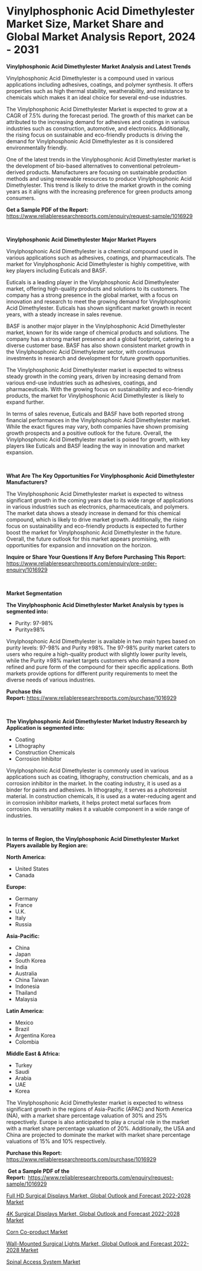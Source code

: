<p><h1>Vinylphosphonic Acid Dimethylester Market Size, Market Share and Global Market Analysis Report, 2024 - 2031</h1></p><p><strong>Vinylphosphonic Acid Dimethylester Market Analysis and Latest Trends</strong></p>
<p><p>Vinylphosphonic Acid Dimethylester is a compound used in various applications including adhesives, coatings, and polymer synthesis. It offers properties such as high thermal stability, weatherability, and resistance to chemicals which makes it an ideal choice for several end-use industries.</p><p>The Vinylphosphonic Acid Dimethylester Market is expected to grow at a CAGR of 7.5% during the forecast period. The growth of this market can be attributed to the increasing demand for adhesives and coatings in various industries such as construction, automotive, and electronics. Additionally, the rising focus on sustainable and eco-friendly products is driving the demand for Vinylphosphonic Acid Dimethylester as it is considered environmentally friendly.</p><p>One of the latest trends in the Vinylphosphonic Acid Dimethylester market is the development of bio-based alternatives to conventional petroleum-derived products. Manufacturers are focusing on sustainable production methods and using renewable resources to produce Vinylphosphonic Acid Dimethylester. This trend is likely to drive the market growth in the coming years as it aligns with the increasing preference for green products among consumers.</p></p>
<p><strong>Get a Sample PDF of the Report:&nbsp;</strong> <a href="https://www.reliableresearchreports.com/enquiry/request-sample/1016929">https://www.reliableresearchreports.com/enquiry/request-sample/1016929</a></p>
<p>&nbsp;</p>
<p><strong>Vinylphosphonic Acid Dimethylester Major Market Players</strong></p>
<p><p>Vinylphosphonic Acid Dimethylester is a chemical compound used in various applications such as adhesives, coatings, and pharmaceuticals. The market for Vinylphosphonic Acid Dimethylester is highly competitive, with key players including Euticals and BASF.</p><p>Euticals is a leading player in the Vinylphosphonic Acid Dimethylester market, offering high-quality products and solutions to its customers. The company has a strong presence in the global market, with a focus on innovation and research to meet the growing demand for Vinylphosphonic Acid Dimethylester. Euticals has shown significant market growth in recent years, with a steady increase in sales revenue.</p><p>BASF is another major player in the Vinylphosphonic Acid Dimethylester market, known for its wide range of chemical products and solutions. The company has a strong market presence and a global footprint, catering to a diverse customer base. BASF has also shown consistent market growth in the Vinylphosphonic Acid Dimethylester sector, with continuous investments in research and development for future growth opportunities.</p><p>The Vinylphosphonic Acid Dimethylester market is expected to witness steady growth in the coming years, driven by increasing demand from various end-use industries such as adhesives, coatings, and pharmaceuticals. With the growing focus on sustainability and eco-friendly products, the market for Vinylphosphonic Acid Dimethylester is likely to expand further.</p><p>In terms of sales revenue, Euticals and BASF have both reported strong financial performances in the Vinylphosphonic Acid Dimethylester market. While the exact figures may vary, both companies have shown promising growth prospects and a positive outlook for the future. Overall, the Vinylphosphonic Acid Dimethylester market is poised for growth, with key players like Euticals and BASF leading the way in innovation and market expansion.</p></p>
<p>&nbsp;</p>
<p><strong>What Are The Key Opportunities For Vinylphosphonic Acid Dimethylester Manufacturers?</strong></p>
<p><p>The Vinylphosphonic Acid Dimethylester market is expected to witness significant growth in the coming years due to its wide range of applications in various industries such as electronics, pharmaceuticals, and polymers. The market data shows a steady increase in demand for this chemical compound, which is likely to drive market growth. Additionally, the rising focus on sustainability and eco-friendly products is expected to further boost the market for Vinylphosphonic Acid Dimethylester in the future. Overall, the future outlook for this market appears promising, with opportunities for expansion and innovation on the horizon.</p></p>
<p><strong>Inquire or Share Your Questions If Any Before Purchasing This Report:</strong> <a href="https://www.reliableresearchreports.com/enquiry/pre-order-enquiry/1016929">https://www.reliableresearchreports.com/enquiry/pre-order-enquiry/1016929</a></p>
<p>&nbsp;</p>
<p><strong>Market Segmentation</strong></p>
<p><strong>The Vinylphosphonic Acid Dimethylester Market Analysis by types is segmented into:</strong></p>
<p><ul><li>Purity: 97-98%</li><li>Purity≥98%</li></ul></p>
<p><p>Vinylphosphonic Acid Dimethylester is available in two main types based on purity levels: 97-98% and Purity ≥98%. The 97-98% purity market caters to users who require a high-quality product with slightly lower purity levels, while the Purity ≥98% market targets customers who demand a more refined and pure form of the compound for their specific applications. Both markets provide options for different purity requirements to meet the diverse needs of various industries.</p></p>
<p><strong>Purchase this Report:&nbsp;</strong><a href="https://www.reliableresearchreports.com/purchase/1016929">https://www.reliableresearchreports.com/purchase/1016929</a></p>
<p>&nbsp;</p>
<p><strong>The Vinylphosphonic Acid Dimethylester Market Industry Research by Application is segmented into:</strong></p>
<p><ul><li>Coating</li><li>Lithography</li><li>Construction Chemicals</li><li>Corrosion Inhibitor</li></ul></p>
<p><p>Vinylphosphonic Acid Dimethylester is commonly used in various applications such as coating, lithography, construction chemicals, and as a corrosion inhibitor in the market. In the coating industry, it is used as a binder for paints and adhesives. In lithography, it serves as a photoresist material. In construction chemicals, it is used as a water-reducing agent and in corrosion inhibitor markets, it helps protect metal surfaces from corrosion. Its versatility makes it a valuable component in a wide range of industries.</p></p>
<p>&nbsp;</p>
<p><strong>In terms of Region, the Vinylphosphonic Acid Dimethylester Market Players available by Region are:</strong></p>
<p>
    <p> <strong> North America: </strong>
        <ul>
            <li>United States</li>
            <li>Canada</li>
        </ul>
        </p> 
    <p> <strong> Europe: </strong>
        <ul>
            <li>Germany</li>
            <li>France</li>
            <li>U.K.</li>
            <li>Italy</li>
            <li>Russia</li>
        </ul>
        </p> 
    <p> <strong> Asia-Pacific: </strong>
        <ul>
            <li>China</li>
            <li>Japan</li>
            <li>South Korea</li>
            <li>India</li>
            <li>Australia</li>
            <li>China Taiwan</li>
            <li>Indonesia</li>
            <li>Thailand</li>
            <li>Malaysia</li>
        </ul>
        </p> 
    <p> <strong> Latin America: </strong>
        <ul>
            <li>Mexico</li>
            <li>Brazil</li>
            <li>Argentina Korea</li>
            <li>Colombia</li>
        </ul>
        </p> 
    <p> <strong> Middle East & Africa: </strong>
        <ul>
            <li>Turkey</li>
            <li>Saudi</li>
            <li>Arabia</li>
            <li>UAE</li>
            <li>Korea</li>
        </ul>
    </p>
    </p>
<p><p>The Vinylphosphonic Acid Dimethylester market is expected to witness significant growth in the regions of Asia-Pacific (APAC) and North America (NA), with a market share percentage valuation of 30% and 25% respectively. Europe is also anticipated to play a crucial role in the market with a market share percentage valuation of 20%. Additionally, the USA and China are projected to dominate the market with market share percentage valuations of 15% and 10% respectively.</p></p>
<p><strong>Purchase this Report: </strong><a href="https://www.reliableresearchreports.com/purchase/1016929">https://www.reliableresearchreports.com/purchase/1016929</a></p>
<p>&nbsp;<strong>Get a Sample PDF of the Report:&nbsp;&nbsp;</strong><a href="https://www.reliableresearchreports.com/enquiry/request-sample/1016929">https://www.reliableresearchreports.com/enquiry/request-sample/1016929</a></p>
<p><strong></strong></p>
<p><p><a href="https://github.com/globismark/Market-Research-Report-List-1/blob/main/full-hd-surgical-displays-market-global-outlook-and-forecast-2022-2028-market.md">Full HD Surgical Displays Market, Global Outlook and Forecast 2022-2028 Market</a></p><p><a href="https://github.com/bobicer/Market-Research-Report-List-1/blob/main/4k-surgical-displays-market-global-outlook-and-forecast-2022-2028-market.md">4K Surgical Displays Market, Global Outlook and Forecast 2022-2028 Market</a></p><p><a href="https://issuu.com/reportprime-2/docs/corn-co-product-market-size-2030.pptx">Corn Co-product Market</a></p><p><a href="https://github.com/prosalinda88/Market-Research-Report-List-3/blob/main/wall-mounted-surgical-lights-market-global-outlook-and-forecast-2022-2028-market.md">Wall-Mounted Surgical Lights Market, Global Outlook and Forecast 2022-2028 Market</a></p><p><a href="https://issuu.com/reportprime-2/docs/spinal-access-system-market-size-2030.pptx">Spinal Access System Market</a></p></p>